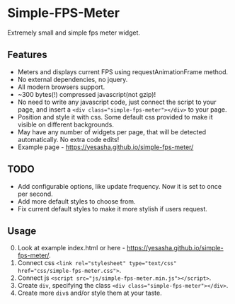 # Simple-FPS-Meter
Extremely small and simple fps meter widget.

## Features
- Meters and displays current FPS using requestAnimationFrame method.
- No external dependencies, no jquery.
- All modern browsers support.
- ~300 bytes(!) compressed javascript(not gzip)!
- No need to write any javascript code, just connect the script to your page, and insert a `<div class="simple-fps-meter"></div>` to your page.
- Position and style it with css. Some default css provided to make it visible on different backgrounds.
- May have any number of widgets per page, that will be detected automatically. No extra code edits!
- Example page - https://yesasha.github.io/simple-fps-meter/

## TODO
- Add configurable options, like update frequency. Now it is set to once per second.
- Add more default styles to choose from.
- Fix current default styles to make it more stylish if users request.

## Usage
0. Look at example index.html or here - https://yesasha.github.io/simple-fps-meter/.
1. Connect css `<link rel="stylesheet" type="text/css" href="css/simple-fps-meter.css">`.
2. Connect js `<script src="js/simple-fps-meter.min.js"></script>`.
3. Create `div`, specifying the class `<div class="simple-fps-meter"></div>`.
4. Create more `div`s and/or style them at your taste.
